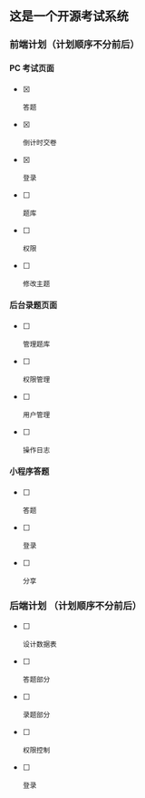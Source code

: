 ## 这是一个开源考试系统

### 前端计划（计划顺序不分前后）

#### PC 考试页面

-   [x]     答题
-   [x]     倒计时交卷
-   [x]     登录
-   [ ]     题库
-   [ ]     权限
-   [ ]     修改主题

#### 后台录题页面

-   [ ]     管理题库
-   [ ]     权限管理
-   [ ]     用户管理
-   [ ]     操作日志

#### 小程序答题

-   [ ]     答题
-   [ ]     登录
-   [ ]     分享

### 后端计划 （计划顺序不分前后）

-   [ ]     设计数据表
-   [ ]     答题部分
-   [ ]     录题部分
-   [ ]     权限控制
-   [ ]     登录
